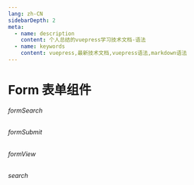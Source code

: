 ```yaml
---
lang: zh-CN
sidebarDepth: 2
meta:
  - name: description
    content: 个人总结的vuepress学习技术文档-语法
  - name: keywords
    content: vuepress,最新技术文档,vuepress语法,markdown语法
---
```


# Form 表单组件

###### formSearch

<!-- <demo src="./formSearch.vue" desc="使用 `type`、`plain`、`round` 和 `circle` 来定义按钮的样式。"></demo> -->

###### formSubmit

<!-- <demo src="./formSubmit.vue" desc="使用 `type`、`plain`、`round` 和 `circle` 来定义按钮的样式。"></demo> -->

###### formView

<!-- <demo src="./formView.vue" desc="使用 `type`、`plain`、`round` 和 `circle` 来定义按钮的样式。"></demo> -->

###### search

<!-- <demo src="./search.vue" desc="使用 `type`、`plain`、`round` 和 `circle` 来定义按钮的样式。"></demo> -->